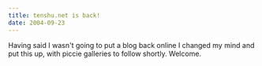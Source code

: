 ```yaml
---
title: tenshu.net is back!
date: 2004-09-23
---
```


Having said I wasn't going to put a blog back online I changed my mind and put this up, with piccie galleries to follow shortly. Welcome.
